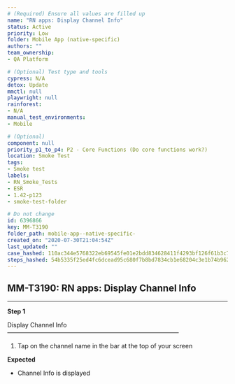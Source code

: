 ```yaml
---
# (Required) Ensure all values are filled up
name: "RN apps: Display Channel Info"
status: Active
priority: Low
folder: Mobile App (native-specific)
authors: ""
team_ownership: 
- QA Platform

# (Optional) Test type and tools
cypress: N/A
detox: Update
mmctl: null
playwright: null
rainforest: 
- N/A
manual_test_environments: 
- Mobile

# (Optional)
component: null
priority_p1_to_p4: P2 - Core Functions (Do core functions work?)
location: Smoke Test
tags: 
- Smoke test
labels: 
- RN_Smoke_Tests
- ESR
- 1.42-p123
- smoke-test-folder

# Do not change
id: 6396866
key: MM-T3190
folder_path: mobile-app--native-specific-
created_on: "2020-07-30T21:04:54Z"
last_updated: ""
case_hashed: 110ac344e5768322eb69545fe01e2bdd834628411f4293bf126f61b3c7a17fca04e9922bbfb11de4fac22545f192981e
steps_hashed: 54b5335f25ed4fc6dcead95c680f7b8bd7834cb1e68204c3e1b74b962f1d8002159553f7abe4b5d7773c9e312ceae9b6
---
```


## MM-T3190: RN apps: Display Channel Info

---

**Step 1**

Display Channel Info\
————————————————————————————

1. Tap on the channel name in the bar at the top of your screen

**Expected**

- Channel Info is displayed
